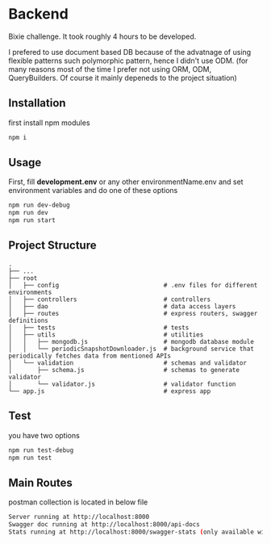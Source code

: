 
# Backend

Bixie challenge. It took roughly 4 hours to be developed.

I prefered to use document based DB because of the advatnage of using flexible patterns such polymorphic pattern, hence I didn't use ODM. (for many reasons most of the time I prefer not using ORM, ODM, QueryBuilders. Of course it mainly depeneds to the project situation)

## Installation

first install npm modules
```bash
npm i
```

## Usage

First, fill **development.env** or any other environmentName.env and set environment variables and do one of these options 

```bash
npm run dev-debug
npm run dev
npm run start
```


## Project Structure
    .
    ├── ...
    ├── root                       
    │   ├── config                             # .env files for different environments
    │   ├── controllers                        # controllers
    │   ├── dao                                # data access layers
    │   ├── routes                             # express routers, swagger definitions
    │   ├── tests                              # tests
    │   ├── utils                              # utilities
    │   │   ├── mongodb.js                     # mongodb database module 
    │   │   └── periodicSnapshotDownloader.js  # background service that periodically fetches data from mentioned APIs
    │   └── validation                         # schemas and validator
    │       ├── schema.js                      # schemas to generate validator 
    │       └── validator.js                   # validator function
    └── app.js                                 # express app





## Test
you have two options

```bash
npm run test-debug
npm run test
```


## Main Routes
postman collection is located in below file

```bash
Server running at http://localhost:8000
Swagger doc running at http://localhost:8000/api-docs
Stats running at http://localhost:8000/swagger-stats (only available with NODE_ENV=production)
```
